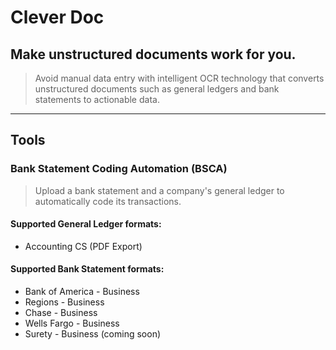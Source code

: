# Clever Doc

## Make unstructured documents work for you.

> Avoid manual data entry with intelligent OCR technology that converts unstructured documents such as general ledgers and bank statements to actionable data.

---

## Tools

### Bank Statement Coding Automation (BSCA)

> Upload a bank statement and a company's general ledger to automatically code its transactions.

#### Supported General Ledger formats:

- Accounting CS (PDF Export)

#### Supported Bank Statement formats:

- Bank of America - Business
- Regions - Business
- Chase - Business
- Wells Fargo - Business
- Surety - Business (coming soon)
